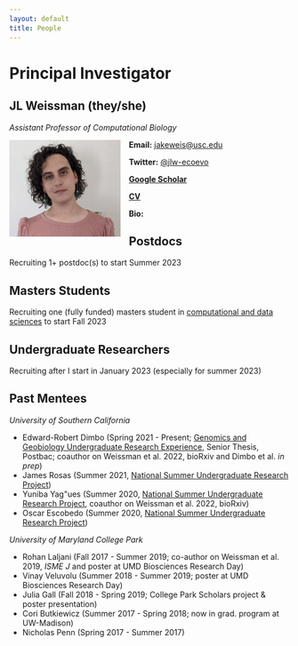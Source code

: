 ```yaml
---
layout: default
title: People
---
```



# Principal Investigator

## JL Weissman (they/she)

*Assistant Professor of Computational Biology*

<img align="left" src="/img/headshot1.jpg" width="200px" style="padding-right: 15px">

**Email:** jakeweis@usc.edu

**Twitter:** [@jlw-ecoevo](https://twitter.com/jlw-ecoevo)

**[Google Scholar](https://scholar.google.com/citations?user=IaAUSiQAAAAJ&hl=en)**

**[CV](https://jlw-ecoevo.github.io/CV_JLW.pdf)**

**Bio:** 

## Postdocs

Recruiting 1+ postdoc(s) to start Summer 2023

## Masters Students

Recruiting one (fully funded) masters student in [computational and data sciences](https://www.chapman.edu/scst/graduate/ms-computational-science.aspx)
to start Fall 2023

## Undergraduate Researchers

Recruiting after I start in January 2023 (especially for summer 2023)

## Past Mentees

*University of Southern California*

- Edward-Robert Dimbo (Spring 2021 - Present; [Genomics and Geobiology Undergraduate Research Experience](https://www.darkenergybiosphere.org/education-diversity/for-undergraduates/ggure/), Senior Thesis, Postbac; coauthor on Weissman et al. 2022, bioRxiv and Dimbo et al. *in prep*)
- James Rosas  (Summer 2021, [National Summer Undergraduate Research Project](https://nsurp.org/))
- Yuniba Yag\"ues (Summer 2020, [National Summer Undergraduate Research Project](https://nsurp.org/), coauthor on Weissman et al. 2022, bioRxiv)
- Oscar Escobedo (Summer 2020, [National Summer Undergraduate Research Project](https://nsurp.org/))

*University of Maryland College Park*

- Rohan Laljani (Fall 2017 - Summer 2019; co-author on Weissman et al. 2019, *ISME J* and poster at UMD Biosciences Research Day)
- Vinay Veluvolu (Summer 2018 - Summer 2019; poster at UMD Biosciences Research Day)
- Julia Gall (Fall 2018 - Spring 2019; College Park Scholars project & poster presentation)
- Cori Butkiewicz (Summer 2017 - Spring 2018; now in grad. program at UW-Madison)
- Nicholas Penn (Spring 2017 - Summer 2017)